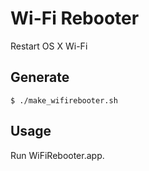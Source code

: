 Wi-Fi Rebooter
==============

Restart OS X Wi-Fi


Generate
-------

```
$ ./make_wifirebooter.sh
```


Usage
-----

Run WiFiRebooter.app.
